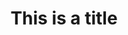 ---
title: This is a title
description: >-
  This is a desc
slug: 
identifiant: 
image: http://placehold.it/770x788
i18nlanguage: fr
ordre: 1
draft: false
style: style-2
listing:
  big: false
  title: Single 5
  description: This is a desc
tags:
  - Blogue
  - Production vidéo
  - Adaptation
  - Photographie
weight: 10
---